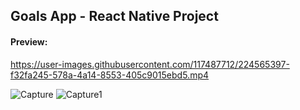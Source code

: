 ## Goals App - React Native Project


#### Preview:



https://user-images.githubusercontent.com/117487712/224565397-f32fa245-578a-4a14-8553-405c9015ebd5.mp4


![Capture](https://user-images.githubusercontent.com/117487712/224565086-e428d239-f85d-4536-b77b-4d9158b3cbe0.JPG)
![Capture1](https://user-images.githubusercontent.com/117487712/224565089-fa9c51e0-b570-4f80-a2b6-97732ffaf245.JPG)


